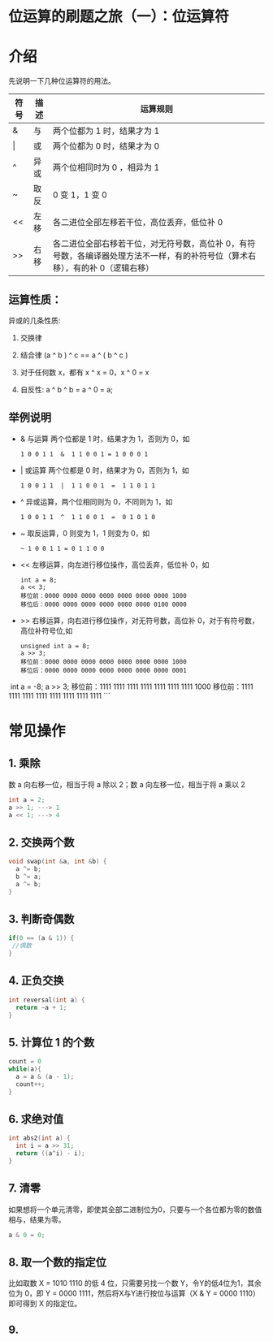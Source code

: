 # 位运算的刷题之旅（一）：位运算符

# 介绍
先说明一下几种位运算符的用法。

| 符号  | 描述  | 运算规则  |
|---|---|---|
| & |	与|	两个位都为 1 时，结果才为 1|
| \| |	或	|两个位都为 0 时，结果才为 0|
| ^ |	异或|	两个位相同时为 0 ，相异为 1|
| ~ |	取反|	0 变 1，1 变 0|
| << |	左移|	各二进位全部左移若干位，高位丢弃，低位补 0|
| >> |	右移|	各二进位全部右移若干位，对无符号数，高位补 0，有符号数，各编译器处理方法不一样，有的补符号位（算术右移），有的补 0（逻辑右移）|

## 运算性质：

异或的几条性质:

1. 交换律

2. 结合律 (a ^ b ) ^ c == a ^ ( b ^ c )

3. 对于任何数 x，都有 x ^ x = 0，x ^ 0 = x

4. 自反性: a ^ b ^ b = a ^ 0 = a;



## 举例说明

* & 与运算 两个位都是 1 时，结果才为 1，否则为 0，如
    ```
    1 0 0 1 1  &  1 1 0 0 1 = 1 0 0 0 1 
    ```

* | 或运算 两个位都是 0 时，结果才为 0，否则为 1，如
    ```
    1 0 0 1 1  |  1 1 0 0 1  =  1 1 0 1 1 
    ```

* ^ 异或运算，两个位相同则为 0，不同则为 1，如  
    ```
    1 0 0 1 1  ^  1 1 0 0 1  =  0 1 0 1 0 
    ```

* ~ 取反运算，0 则变为 1，1 则变为 0，如
    ```
    ~ 1 0 0 1 1 = 0 1 1 0 0
    ```

* << 左移运算，向左进行移位操作，高位丢弃，低位补 0，如
    ```
    int a = 8;
    a << 3;
    移位前：0000 0000 0000 0000 0000 0000 0000 1000
    移位后：0000 0000 0000 0000 0000 0000 0100 0000
    ```
    
* \>> 右移运算，向右进行移位操作，对无符号数，高位补 0，对于有符号数，高位补符号位,如
    ```
    unsigned int a = 8;
    a >> 3;
    移位前：0000 0000 0000 0000 0000 0000 0000 1000
    移位后：0000 0000 0000 0000 0000 0000 0000 0001
​
    int a = -8;
    a >> 3;
    移位前：1111 1111 1111 1111 1111 1111 1111 1000
    移位前：1111 1111 1111 1111 1111 1111 1111 1111
    ```

# 常见操作

## 1. 乘除
数 a 向右移一位，相当于将 a 除以 2；数 a 向左移一位，相当于将 a 乘以 2
```C++
int a = 2;
a >> 1; ---> 1
a << 1; ---> 4
```
## 2. 交换两个数
```C++
void swap(int &a, int &b) {
  a ^= b;
  b ^= a;
  a ^= b;
}
```

## 3. 判断奇偶数
```C++
if(0 == (a & 1)) {
 //偶数
}
```

## 4. 正负交换
```C++
int reversal(int a) {
  return ~a + 1;
}
```

## 5. 计算位 1 的个数
```C++
count = 0  
while(a){  
  a = a & (a - 1);  
  count++;  
}  
```

## 6. 求绝对值
```C++
int abs2(int a) {
  int i = a >> 31;
  return ((a^i) - i);
}
```
## 7. 清零

如果想将一个单元清零，即使其全部二进制位为0，只要与一个各位都为零的数值相与，结果为零。
```C++
a & 0 = 0;
```

## 8. 取一个数的指定位
比如取数 X = 1010 1110 的低 4 位，只需要另找一个数 Y，令Y的低4位为1，其余位为 0，即 Y = 0000 1111，然后将X与Y进行按位与运算（X & Y = 0000 1110）即可得到 X 的指定位。

## 9. 